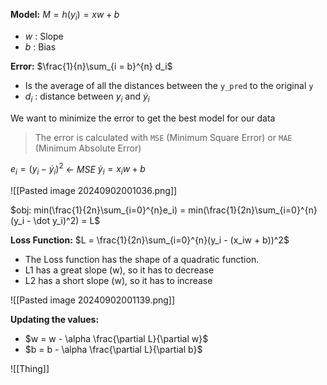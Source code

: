 **Model:** $M = h(y_i) = xw + b$
+ $w$ : Slope
+ $b$ : Bias

**Error:** $\frac{1}{n}\sum_{i = b}^{n} d_i$
+ Is the average of all the distances between the `y_pred` to the original `y`
+ $d_i$ : distance between $y_i$ and $\dot y_i$ 

We want to minimize the error to get the best model for our data

> The error is calculated with `MSE` (Minimum Square Error) or `MAE` (Minimum Absolute Error)

$e_i = (y_i - \dot y_{i})^2$ <- *MSE*
$\dot y_i = x_iw + b$

![[Pasted image 20240902001036.png]]

$obj: min(\frac{1}{2n}\sum_{i=0}^{n}e_i) = min(\frac{1}{2n}\sum_{i=0}^{n}(y_i - \dot y_i)^2) = L$

**Loss Function:** $L = \frac{1}{2n}\sum_{i=0}^{n}(y_i - (x_iw + b))^2$
+ The Loss function has the shape of a quadratic function. 
+ L1 has a great slope (w), so it has to decrease
+ L2 has a short slope (w), so it has to increase

![[Pasted image 20240902001139.png]]

**Updating the values:**
+ $w = w - \alpha \frac{\partial L}{\partial w}$
+ $b = b - \alpha \frac{\partial L}{\partial b}$

![[Thing]]
